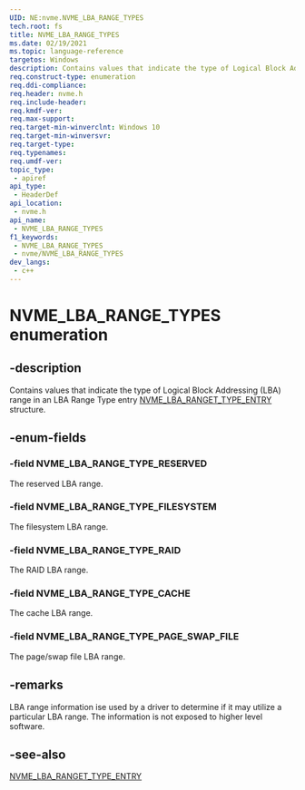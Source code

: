 ```yaml
---
UID: NE:nvme.NVME_LBA_RANGE_TYPES
tech.root: fs
title: NVME_LBA_RANGE_TYPES
ms.date: 02/19/2021
ms.topic: language-reference
targetos: Windows
description: Contains values that indicate the type of Logical Block Addressing (LBA) range in an NVME_LBA_RANGET_TYPE_ENTRY structure.
req.construct-type: enumeration
req.ddi-compliance: 
req.header: nvme.h
req.include-header: 
req.kmdf-ver: 
req.max-support: 
req.target-min-winverclnt: Windows 10
req.target-min-winversvr: 
req.target-type: 
req.typenames: 
req.umdf-ver: 
topic_type:
 - apiref
api_type:
 - HeaderDef
api_location:
 - nvme.h
api_name:
 - NVME_LBA_RANGE_TYPES
f1_keywords:
 - NVME_LBA_RANGE_TYPES
 - nvme/NVME_LBA_RANGE_TYPES
dev_langs:
 - c++
---
```


# NVME_LBA_RANGE_TYPES enumeration


## -description

Contains values that indicate the type of Logical Block Addressing (LBA) range in an LBA Range Type entry [NVME_LBA_RANGET_TYPE_ENTRY](ns-nvme-nvme_lba_ranget_type_entry.md) structure.

## -enum-fields

### -field NVME_LBA_RANGE_TYPE_RESERVED

The reserved LBA range.

### -field NVME_LBA_RANGE_TYPE_FILESYSTEM

The filesystem LBA range.

### -field NVME_LBA_RANGE_TYPE_RAID

The RAID LBA range.

### -field NVME_LBA_RANGE_TYPE_CACHE

The cache LBA range.

### -field NVME_LBA_RANGE_TYPE_PAGE_SWAP_FILE

The page/swap file LBA range.

## -remarks

LBA range information ise used by a driver to determine if it may utilize a particular LBA range. The information is not exposed to higher level software.

## -see-also

[NVME_LBA_RANGET_TYPE_ENTRY](ns-nvme-nvme_lba_ranget_type_entry.md)

